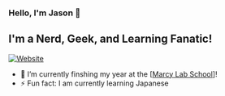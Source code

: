 ### Hello, I'm Jason 👋


## I'm a Nerd, Geek, and Learning Fanatic!
[![Website](https://img.shields.io/website?label=flaviamedici.com&style=for-the-badge&url=https%3A%2F%2Fflaviamedici.com)](https://flaviamedici.com)

- 🔭 I’m currently finshing my year at the [[Marcy Lab School](https://www.marcylabschool.org/)]!
- ⚡ Fun fact: I am currently learning Japanese 

